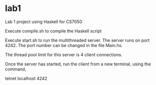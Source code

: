 # lab1
Lab 1 project using Haskell for CS7050

Execute compile.sh to compile the Haskell script

Execute start.sh to run the multithreaded server. The server runs on port 4242. The port number can be changed in the file Main.hs.

The thread pool limit for this server is 4 client connections.

Once the server has started, run the client from a new terminal, using the command,

telnet localhost 4242


